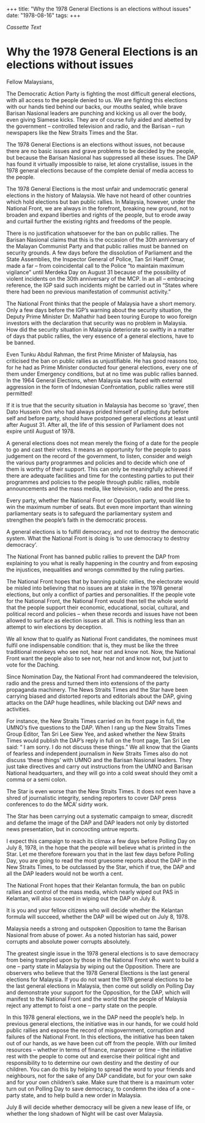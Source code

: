 +++ 
title: "Why the 1978 General Elections is an elections without issues"
date: "1978-08-16"
tags:
+++

_Cassette Text_

# Why the 1978 General Elections is an elections without issues

Fellow Malaysians,

The Democratic Action Party is fighting the most difficult general elections, with all access to the people denied to us. We are fighting this elections with our hands tied behind our backs, our mouths sealed, while brave Barisan Nasional leaders are punching and kicking us all over the body, even giving Siamese kicks. They are of course fully aided and abetted by the government – controlled television and radio, and the Barisan – run newspapers like the New Straits Times and the Star.</u>

The 1978 General Elections is an elections without issues, not because there are no basic issues and grave problems to be decided by the people, but because the Barisan Nasional has suppressed all these issues. The DAP has found it virtually impossible to raise, let alone crystallise, issues in the 1978 general elections because of the complete denial of media access to the people.

The 1978 General Elections is the most unfair and undemocratic general elections in the history of Malaysia. We have not heard of other countries which hold elections but ban public rallies. In Malaysia, however, under the National Front, we are always in the forefront, breaking new ground, not to broaden and expand liberties and rights of the people, but to erode away and curtail further the existing rights and freedoms of the people.

There is no justification whatsoever for the ban on public rallies. The Barisan Nasional claims that this is the occasion of the 30th anniversary of the Malayan Communist Party and that public rallies must be banned on security grounds. A few days before the dissolution of Parliament and the State Assemblies, the Inspector General of Police, Tan Sri Haniff Omar, made a far – from coincidental call to the Police “to maintain maximum vigilance” until Merdeka Day on August 31 because of the possibility of violent incidents on the 30th anniversary of the MCP. In an all – embracing reference, the IGP said such incidents might be carried out in “States where there had been no previous manifestation of communist activity.”

The National Front thinks that the people of Malaysia have a short memory. Only a few days before the IGP’s warning about the security situation, the Deputy Prime Minister Dr. Mahathir had been touring Europe to woo foreign investors with the declaration that security was no problem in Malaysia. How did the security situation in Malaysia deteriorate so swiftly in a matter of days that public rallies, the very essence of a general elections, have to be banned.

Even Tunku Abdul Rahman, the first Prime Minister of Malaysia, has criticised the ban on public rallies as unjustifiable. He has good reasons too, for he had as Prime Minister conducted four general elections, every one of them under Emergency conditions, but at no time was public rallies banned. In the 1964 General Elections, when Malaysia was faced with external aggression in the form of Indonesian Confrontation, public rallies were still permitted!

If it is true that the security situation in Malaysia has become so ‘grave’, then Dato Hussein Onn who had always prided himself of putting duty before self and before party, should have postponed general elections at least until after August 31. After all, the life of this session of Parliament does not expire until August of  1978.

A general elections does not mean merely the fixing of a date for the people to go and cast their votes. It means an opportunity for the people to pass judgement on the record of the government, to listen, consider and weigh the various party programmes and policies and to decide which one of them is worthy of their support. This can only be meaningfully achieved if there are adequate facilities and time for the contesting parties to put their programmes and policies to the people through public rallies, mobile announcements and the mass media, like television, radio and the press.

Every party, whether the National Front or Opposition party, would like to win the maximum number of seats. But even more important than winning parliamentary seats is to safeguard the parliamentary system and strengthen the people’s faith in the democratic process.

A general elections is to fulfill democracy, and not to destroy the democratic system. What the National Front is doing is ‘to use democracy to destroy democracy’.

The National Front has banned public rallies to prevent the DAP from explaining to you what is really happening in the country and from exposing the injustices, inequalities and wrongs committed by the ruling parties.

The National Front hopes that by banning public rallies, the electorate would be misled into believing that no issues are at stake in the 1978 general elections, but only a conflict of parties and personalities. If the people vote for the National Front, the National Front would then tell the whole world that the people support their economic, educational, social, cultural, and political record and policies – when these records and issues have not been allowed to surface as election issues at all. This is nothing less than an attempt to win elections by deception.

We all know that to qualify as National Front candidates, the nominees must fulfil one indispensable condition: that is, they must be like the three traditional monkeys who see not, hear not and know not. Now, the National Front want the people also to see not, hear not and know not, but just to vote for the Daching.

Since Nomination Day, the National Front had commandeered the television, radio and the press and turned them into extensions of the party propaganda machinery. The News Straits Times and the Star have been carrying biased and distorted reports and editorials about the DAP, giving attacks on the DAP huge headlines, while blacking out DAP news and activities.

For instance, the New Straits Times carried on its front page in full, the UMNO’s five questions to the DAP. When I rang up the New Straits Times Group Editor, Tan Sri Lee Siew Yee, and asked whether the New Straits Times would publish the DAP’s reply in full on the front page, Tan Sri Lee said: “ I am sorry. I do not discuss these things.” We all know that the Giants of fearless and independent journalism in New Straits Times also do not discuss ‘these things’ with UMNO and the Barisan Nasional leaders. They just take directives and carry out instructions from the UMNO and Barisan National headquarters, and they will go into a cold sweat should they omit a comma or a semi colon.

The Star is even worse than the New Straits Times. It does not even have a shred of journalistic integrity, sending reporters to cover DAP press conferences to do the MCA’ sidrty work.

The Star has been carrying out a systematic campaign to smear, discredit and defame the image of the DAP and DAP leaders not only by distorted news presentation, but in concocting untrue reports.

I expect this campaign to reach its climax a few days before Polling Day on July 8, 1978, in the hope that the people will believe what is printed in the Star. Let me therefore forewarn you that in the last few days before Polling Day, you are going to read the most gruesome reports about the DAP in the New Straits Times, to be outclassed by the Star, which if true, the DAP and all the DAP leaders would not be worth a cent.

The National Front hopes that their Kelantan formula, the ban on public rallies and control of the mass media, which nearly wiped out PAS in Kelantan, will also succeed in wiping out the DAP on July 8.

It is you and your fellow citizens who will decide whether the Kelantan formula will succeed, whether the DAP will be wiped out on July 8, 1978.

Malaysia needs a strong and outspoken Opposition to tame the Barisan Nasional from abuse of power. As a noted historian has said, power corrupts and absolute power corrupts absolutely. 

The greatest single issue in the 1978 general elections is to save democracy from being trampled upon by those in the National Front who want to build a one – party state in Malaysia by wiping out the Opposition. There are observers who believe that the 1978 General Elections is the last general elections for Malaysia. If you do not want the 1978 general elections to be the last general elections in Malaysia, then come out solidly on Polling Day and demonstrate your support for the Opposition, for the DAP, which will manifest to the National Front and the world that the people of Malaysia reject any attempt to foist a one – party state on the people.

In this 1978 general elections, we in the DAP need the people’s help. In previous general elections, the initiative was in our hands, for we could hold public rallies and expose the record of misgovernment, corruption and failures of the National Front. In this elections, the initiative has been taken out of our hands, as we have been cut off from the people. With our limited resources – whether in terms of finance, manpower or time – the initiative rest with the people to come out and exercise their political right and responsibility to to determine our own destiny and the destiny of our children. You can do this by helping to spread the word to your friends and neighbours, not for the sake of any DAP candidate, but for your own sake and for your own children’s sake. Make sure that there is a maximum voter turn out on Polling Day to save democracy, to condemn the idea of a one – party state, and to help build a new order in Malaysia.

July 8 will decide whether democracy will be given a new lease of life, or whether the long shadown of Night will be cast over Malaysia.
 
